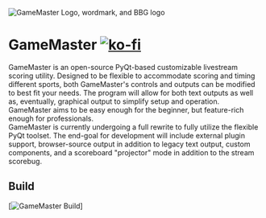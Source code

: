![GameMaster Logo, wordmark, and BBG logo](https://github.com/TheLittleDoc/GameMaster/blob/master/header.png)
# GameMaster       [![ko-fi](https://ko-fi.com/img/githubbutton_sm.svg)](https://ko-fi.com/gamemasterobs)
GameMaster is an open-source PyQt-based customizable livestream scoring utility. Designed to be flexible to accommodate scoring and timing different sports, both GameMaster's controls and outputs can be modified to best fit your needs. The program will allow for both text outputs as well as, eventually, graphical output to simplify setup and operation. GameMaster aims to be easy enough for the beginner, but feature-rich enough for professionals.  
GameMaster is currently undergoing a full rewrite to fully utilize the flexible PyQt toolset. The end-goal for development will include external plugin support, browser-source output in addition to legacy text output, custom components, and a scoreboard "projector" mode in addition to the stream scorebug.
## Build
[![GameMaster Build](https://github.com/GameMaster-Interactive/Scoreboard/actions/workflows/python-app.yml/badge.svg)]
